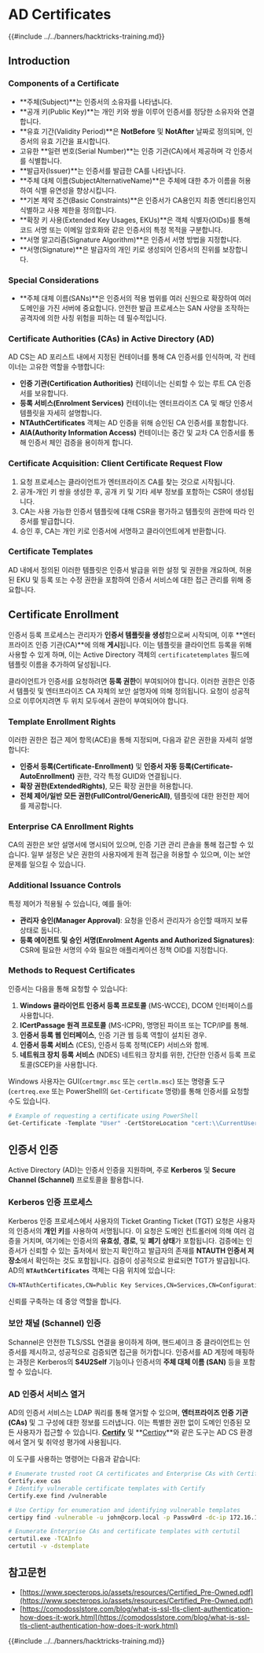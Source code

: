 # AD Certificates

{{#include ../../banners/hacktricks-training.md}}

## Introduction

### Components of a Certificate

- **주체(Subject)**는 인증서의 소유자를 나타냅니다.
- **공개 키(Public Key)**는 개인 키와 쌍을 이루어 인증서를 정당한 소유자와 연결합니다.
- **유효 기간(Validity Period)**은 **NotBefore** 및 **NotAfter** 날짜로 정의되며, 인증서의 유효 기간을 표시합니다.
- 고유한 **일련 번호(Serial Number)**는 인증 기관(CA)에서 제공하며 각 인증서를 식별합니다.
- **발급자(Issuer)**는 인증서를 발급한 CA를 나타냅니다.
- **주체 대체 이름(SubjectAlternativeName)**은 주체에 대한 추가 이름을 허용하여 식별 유연성을 향상시킵니다.
- **기본 제약 조건(Basic Constraints)**은 인증서가 CA용인지 최종 엔티티용인지 식별하고 사용 제한을 정의합니다.
- **확장 키 사용(Extended Key Usages, EKUs)**은 객체 식별자(OIDs)를 통해 코드 서명 또는 이메일 암호화와 같은 인증서의 특정 목적을 구분합니다.
- **서명 알고리즘(Signature Algorithm)**은 인증서 서명 방법을 지정합니다.
- **서명(Signature)**은 발급자의 개인 키로 생성되어 인증서의 진위를 보장합니다.

### Special Considerations

- **주체 대체 이름(SANs)**은 인증서의 적용 범위를 여러 신원으로 확장하여 여러 도메인을 가진 서버에 중요합니다. 안전한 발급 프로세스는 SAN 사양을 조작하는 공격자에 의한 사칭 위험을 피하는 데 필수적입니다.

### Certificate Authorities (CAs) in Active Directory (AD)

AD CS는 AD 포리스트 내에서 지정된 컨테이너를 통해 CA 인증서를 인식하며, 각 컨테이너는 고유한 역할을 수행합니다:

- **인증 기관(Certification Authorities)** 컨테이너는 신뢰할 수 있는 루트 CA 인증서를 보유합니다.
- **등록 서비스(Enrolment Services)** 컨테이너는 엔터프라이즈 CA 및 해당 인증서 템플릿을 자세히 설명합니다.
- **NTAuthCertificates** 객체는 AD 인증을 위해 승인된 CA 인증서를 포함합니다.
- **AIA(Authority Information Access)** 컨테이너는 중간 및 교차 CA 인증서를 통해 인증서 체인 검증을 용이하게 합니다.

### Certificate Acquisition: Client Certificate Request Flow

1. 요청 프로세스는 클라이언트가 엔터프라이즈 CA를 찾는 것으로 시작됩니다.
2. 공개-개인 키 쌍을 생성한 후, 공개 키 및 기타 세부 정보를 포함하는 CSR이 생성됩니다.
3. CA는 사용 가능한 인증서 템플릿에 대해 CSR을 평가하고 템플릿의 권한에 따라 인증서를 발급합니다.
4. 승인 후, CA는 개인 키로 인증서에 서명하고 클라이언트에게 반환합니다.

### Certificate Templates

AD 내에서 정의된 이러한 템플릿은 인증서 발급을 위한 설정 및 권한을 개요하며, 허용된 EKU 및 등록 또는 수정 권한을 포함하여 인증서 서비스에 대한 접근 관리를 위해 중요합니다.

## Certificate Enrollment

인증서 등록 프로세스는 관리자가 **인증서 템플릿을 생성**함으로써 시작되며, 이후 **엔터프라이즈 인증 기관(CA)**에 의해 **게시**됩니다. 이는 템플릿을 클라이언트 등록을 위해 사용할 수 있게 하며, 이는 Active Directory 객체의 `certificatetemplates` 필드에 템플릿 이름을 추가하여 달성됩니다.

클라이언트가 인증서를 요청하려면 **등록 권한**이 부여되어야 합니다. 이러한 권한은 인증서 템플릿 및 엔터프라이즈 CA 자체의 보안 설명자에 의해 정의됩니다. 요청이 성공적으로 이루어지려면 두 위치 모두에서 권한이 부여되어야 합니다.

### Template Enrollment Rights

이러한 권한은 접근 제어 항목(ACE)을 통해 지정되며, 다음과 같은 권한을 자세히 설명합니다:

- **인증서 등록(Certificate-Enrollment)** 및 **인증서 자동 등록(Certificate-AutoEnrollment)** 권한, 각각 특정 GUID와 연결됩니다.
- **확장 권한(ExtendedRights)**, 모든 확장 권한을 허용합니다.
- **전체 제어/일반 모든 권한(FullControl/GenericAll)**, 템플릿에 대한 완전한 제어를 제공합니다.

### Enterprise CA Enrollment Rights

CA의 권한은 보안 설명서에 명시되어 있으며, 인증 기관 관리 콘솔을 통해 접근할 수 있습니다. 일부 설정은 낮은 권한의 사용자에게 원격 접근을 허용할 수 있으며, 이는 보안 문제를 일으킬 수 있습니다.

### Additional Issuance Controls

특정 제어가 적용될 수 있습니다, 예를 들어:

- **관리자 승인(Manager Approval)**: 요청을 인증서 관리자가 승인할 때까지 보류 상태로 둡니다.
- **등록 에이전트 및 승인 서명(Enrolment Agents and Authorized Signatures)**: CSR에 필요한 서명의 수와 필요한 애플리케이션 정책 OID를 지정합니다.

### Methods to Request Certificates

인증서는 다음을 통해 요청할 수 있습니다:

1. **Windows 클라이언트 인증서 등록 프로토콜** (MS-WCCE), DCOM 인터페이스를 사용합니다.
2. **ICertPassage 원격 프로토콜** (MS-ICPR), 명명된 파이프 또는 TCP/IP를 통해.
3. **인증서 등록 웹 인터페이스**, 인증 기관 웹 등록 역할이 설치된 경우.
4. **인증서 등록 서비스** (CES), 인증서 등록 정책(CEP) 서비스와 함께.
5. **네트워크 장치 등록 서비스** (NDES) 네트워크 장치를 위한, 간단한 인증서 등록 프로토콜(SCEP)을 사용합니다.

Windows 사용자는 GUI(`certmgr.msc` 또는 `certlm.msc`) 또는 명령줄 도구(`certreq.exe` 또는 PowerShell의 `Get-Certificate` 명령)를 통해 인증서를 요청할 수도 있습니다.
```powershell
# Example of requesting a certificate using PowerShell
Get-Certificate -Template "User" -CertStoreLocation "cert:\\CurrentUser\\My"
```
## 인증서 인증

Active Directory (AD)는 인증서 인증을 지원하며, 주로 **Kerberos** 및 **Secure Channel (Schannel)** 프로토콜을 활용합니다.

### Kerberos 인증 프로세스

Kerberos 인증 프로세스에서 사용자의 Ticket Granting Ticket (TGT) 요청은 사용자의 인증서의 **개인 키**를 사용하여 서명됩니다. 이 요청은 도메인 컨트롤러에 의해 여러 검증을 거치며, 여기에는 인증서의 **유효성**, **경로**, 및 **폐기 상태**가 포함됩니다. 검증에는 인증서가 신뢰할 수 있는 출처에서 왔는지 확인하고 발급자의 존재를 **NTAUTH 인증서 저장소**에서 확인하는 것도 포함됩니다. 검증이 성공적으로 완료되면 TGT가 발급됩니다. AD의 **`NTAuthCertificates`** 객체는 다음 위치에 있습니다:
```bash
CN=NTAuthCertificates,CN=Public Key Services,CN=Services,CN=Configuration,DC=<domain>,DC=<com>
```
신뢰를 구축하는 데 중앙 역할을 합니다.

### 보안 채널 (Schannel) 인증

Schannel은 안전한 TLS/SSL 연결을 용이하게 하며, 핸드셰이크 중 클라이언트는 인증서를 제시하고, 성공적으로 검증되면 접근을 허가합니다. 인증서를 AD 계정에 매핑하는 과정은 Kerberos의 **S4U2Self** 기능이나 인증서의 **주체 대체 이름 (SAN)** 등을 포함할 수 있습니다.

### AD 인증서 서비스 열거

AD의 인증서 서비스는 LDAP 쿼리를 통해 열거할 수 있으며, **엔터프라이즈 인증 기관 (CAs)** 및 그 구성에 대한 정보를 드러냅니다. 이는 특별한 권한 없이 도메인 인증된 모든 사용자가 접근할 수 있습니다. **[Certify](https://github.com/GhostPack/Certify)** 및 **[Certipy](https://github.com/ly4k/Certipy)**와 같은 도구는 AD CS 환경에서 열거 및 취약성 평가에 사용됩니다.

이 도구를 사용하는 명령어는 다음과 같습니다:
```bash
# Enumerate trusted root CA certificates and Enterprise CAs with Certify
Certify.exe cas
# Identify vulnerable certificate templates with Certify
Certify.exe find /vulnerable

# Use Certipy for enumeration and identifying vulnerable templates
certipy find -vulnerable -u john@corp.local -p Passw0rd -dc-ip 172.16.126.128

# Enumerate Enterprise CAs and certificate templates with certutil
certutil.exe -TCAInfo
certutil -v -dstemplate
```
## 참고문헌

- [https://www.specterops.io/assets/resources/Certified_Pre-Owned.pdf](https://www.specterops.io/assets/resources/Certified_Pre-Owned.pdf)
- [https://comodosslstore.com/blog/what-is-ssl-tls-client-authentication-how-does-it-work.html](https://comodosslstore.com/blog/what-is-ssl-tls-client-authentication-how-does-it-work.html)

{{#include ../../banners/hacktricks-training.md}}
